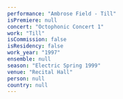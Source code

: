 ```yaml
---
performance: "Ambrose Field - Till"
isPremiere: null
concert: "Octophonic Concert 1"
work: "Till"
isCommission: false
isResidency: false
work_year: "1997"
ensemble: null
season: "Electric Spring 1999"
venue: "Recital Hall"
person: null
country: null
---
```


